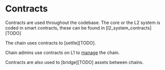 <!--- WIP --->
# Contracts

Contracts are used throughout the codebase. The core or the L2 system is coded in smart contracts, these can be found in [l2_system_contracts][TODO]

The chain uses contracts to [settle][TODO]. 

Chain admins use contracts on L1 to [manage](./chain_management/overview.md) the chain.

Contracts are also used to [bridge][TODO] assets between chains.